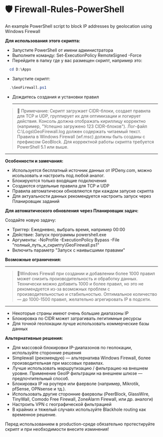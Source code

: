 #  🛡️ Firewall-Rules-PowerShell

An example PowerShell script to block IP addresses by geolocation using Windows Firewall

**Для использования этого скрипта:**

- Запустите PowerShell от имени администратора
- Выполните команду: Set-ExecutionPolicy RemoteSigned -Force
- Перейдите в папку где у вас размещен скрипт, например это:
```powershell
  cd D:\Apps
```
- Запустите скрипт:
```powershell
  .\GeoFirewall.ps1
```
- Дождитесь создания и установки правил

  ---
> 🧠 Примечание:
Скрипт загружает CIDR-блоки, создает правила для TCP и UDP, группирует их для оптимизации и логирует действия.
Консоль должна отображать кириллицу корректно (например, "Успешно загружено 123 CIDR-блоков").
Лог-файл C:\Logs\GeoFirewall.log должен содержать читаемый текст.
Правила в Windows Firewall (wf.msc) должны быть созданы с префиксом GeoBlock.
Для корректной работы скрипта требуется PowerShell 5.1 или выше.
---

**Особенности и замечания:**

- Используется бесплатный источник данных от IPDeny.com, можно исользовать и настроить под любой аналог.
- Блокируются только входящие подключения
- Создаются отдельные правила для TCP и UDP
- Правила автоматически обновляются при каждом запуске скрипта
- Для актуальности данных рекомендуется настроить запуск через Планировщик заданий

**Для автоматического обновления через Планировщик задач:**

Создайте новую задачу:
- Триггер: Ежедневно, выбрать время, например 00:00
- Действие: Запуск программы powershell.exe
- Аргументы: -NoProfile -ExecutionPolicy Bypass -File "полный_путь_к_скрипту\GeoFirewall.ps1"
- Включить параметр "Запуск с наивысшими правами"

**Возможные ограничения:**

---
> 🧠Windows Firewall при создании и добавлении более 1000 правил может снизить производительность и обработку данных.
Технически можно добавить 1000 и более правил, но это не рекомендуется из-за возможных проблем с производительностью и стабильностью.
Оптимальное количество — до 1000-1500 правил, желательно агрегировать IP в подсети.
---

- Некоторые страны имеют очень большие диапазоны IP
- Блокировка по CIDR может затрагивать легитимные ресурсы
- Для точной геолокации лучше использовать коммерческие базы данных

**Альтернативные решения:**
- Для массовой блокировки IP-диапазонов по геолокации, используйте сторонние решения
- Simplewall (рекомендую) — альтернатива Windows Firewall, более производительная при массовых правилах.
- Лучше использовать маршрутизацию / фильтрацию на внешнем уровне. Применение GeoIP фильтрации на внешнем шлюзе — предпочтительный способ.
- Блокировка IP на роутере или фаерволе (например, Mikrotik, pfSense, OPNsense и тд.).
- Использовать другие сторонние фаерволы (PeerBlock, GlassWire, TinyWall, Comodo Free Firewall, ZoneAlarm Firewall, или др. аналоги)
- Настроить VPN с географической фильтрацией
- В крайних и тяжелый случаях используйте Blackhole routing как временное решение.  

Перед использованием в production-среде обязательно протестируйте скрипт и при необходимости внесите изминения!
